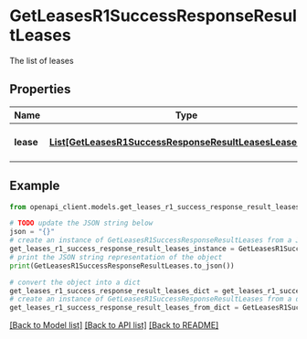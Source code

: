 # GetLeasesR1SuccessResponseResultLeases

The list of leases

## Properties

Name | Type | Description | Notes
------------ | ------------- | ------------- | -------------
**lease** | [**List[GetLeasesR1SuccessResponseResultLeasesLeaseInner]**](GetLeasesR1SuccessResponseResultLeasesLeaseInner.md) | List of lease details | 

## Example

```python
from openapi_client.models.get_leases_r1_success_response_result_leases import GetLeasesR1SuccessResponseResultLeases

# TODO update the JSON string below
json = "{}"
# create an instance of GetLeasesR1SuccessResponseResultLeases from a JSON string
get_leases_r1_success_response_result_leases_instance = GetLeasesR1SuccessResponseResultLeases.from_json(json)
# print the JSON string representation of the object
print(GetLeasesR1SuccessResponseResultLeases.to_json())

# convert the object into a dict
get_leases_r1_success_response_result_leases_dict = get_leases_r1_success_response_result_leases_instance.to_dict()
# create an instance of GetLeasesR1SuccessResponseResultLeases from a dict
get_leases_r1_success_response_result_leases_from_dict = GetLeasesR1SuccessResponseResultLeases.from_dict(get_leases_r1_success_response_result_leases_dict)
```
[[Back to Model list]](../README.md#documentation-for-models) [[Back to API list]](../README.md#documentation-for-api-endpoints) [[Back to README]](../README.md)


